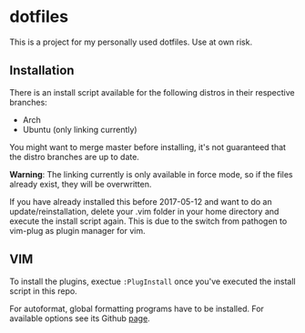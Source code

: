 # dotfiles
This is a project for my personally used dotfiles.
Use at own risk.

## Installation
There is an install script available for the following distros in their respective branches:
* Arch
* Ubuntu (only linking currently)

You might want to merge master before installing, it's not guaranteed that the distro branches are up to date.

**Warning**: The linking currently is only available in force mode, so if the files already exist, they will be overwritten.  

If you have already installed this before 2017-05-12 and want to do an update/reinstallation, delete your .vim folder in your home directory and execute the install script again.
This is due to the switch from pathogen to vim-plug as plugin manager for vim.

## VIM
To install the plugins, exectue `:PlugInstall` once you've executed the install script in this repo.

For autoformat, global formatting programs have to be installed. For available options see its Github [page](https://github.com/Chiel92/vim-autoformat).
